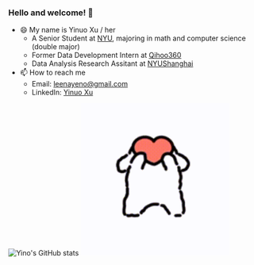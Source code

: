 ### Hello and welcome! 👋
* 😄 My name is Yinuo Xu / her
  * A Senior Student at [NYU](https://nyu.edu/), majoring in math and computer science (double major)
  * Former Data Development Intern at [Qihoo360](https://www.360totalsecurity.com/en/about/)
  * Data Analysis Research Assitant at [NYUShanghai](https://shanghai.nyu.edu/)
* 📫 How to reach me
  * Email: leenayeno@gmail.com
  * LinkedIn: [Yinuo Xu](https://www.linkedin.cn/incareer/in/ACoAADP0wKQBIMVwck7povPETedsWCDtbt5k2tE)

![Yino's GitHub stats](https://github-readme-stats.vercel.app/api?username=YinoXu&show_icons=true&hide_rank=true&title_color=586069&icon_color=FFC0CB&text_color=586069&bg_color=daf7dc)
<img src="gif/dog.gif" alt="Alt Text" style="max-width: 300px;">



<!-- ![Yino's GitHub stats](https://github-readme-stats.vercel.app/api?username=YinoXu&show_icons=true&theme=radical)-->

<!--
**YinoXu/YinoXu** is a ✨ _special_ ✨ repository because its `README.md` (this file) appears on your GitHub profile.

Here are some ideas to get you started:

- 🔭 I’m currently working on ...
- 🌱 I’m currently learning ...
- 👯 I’m looking to collaborate on ...
- 🤔 I’m looking for help with ...
- 💬 Ask me about ...
- 📫 How to reach me: ...
- 😄 Pronouns: ...
- ⚡ Fun fact: ...
-->

